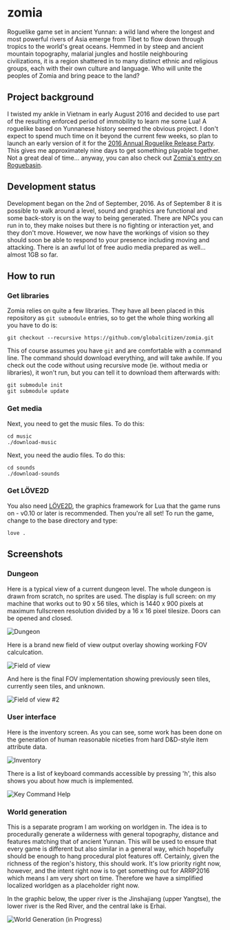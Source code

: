# zomia

Roguelike game set in ancient Yunnan: a wild land where the longest and most powerful rivers of Asia emerge from Tibet to flow down through tropics to the world's great oceans. Hemmed in by steep and ancient mountain topography, malarial jungles and hostile neighbouring civilizations, it is a region shattered in to many distinct ethnic and religious groups, each with their own culture and language. Who will unite the peoples of Zomia and bring peace to the land?

## Project background

I twisted my ankle in Vietnam in early August 2016 and decided to use part of the resulting enforced period of immobility to learn me some Lua! A roguelike based on Yunnanese history seemed the obvious project. I don't expect to spend much time on it beyond the current few weeks, so plan to launch an early version of it for the [2016 Annual Roguelike Release Party](http://www.roguebasin.com/index.php?title=2016_ARRP). This gives me approximately nine days to get something playable together. Not a great deal of time... anyway, you can also check out [Zomia's entry on Roguebasin](http://www.roguebasin.com/index.php?title=Zomia).

## Development status

Development began on the 2nd of September, 2016. As of September 8 it is possible to walk around a level, sound and graphics are functional and some back-story is on the way to being generated. There are NPCs you can run in to, they make noises but there is no fighting or interaction yet, and they don't move. However, we now have the workings of vision so they should soon be able to respond to your presence including moving and attacking. There is an awful lot of free audio media prepared as well... almost 1GB so far.

## How to run

### Get libraries

Zomia relies on quite a few libraries. They have all been placed in this repository as `git submodule` entries, so to get the whole thing working all you have to do is:

```
git checkout --recursive https://github.com/globalcitizen/zomia.git
```

This of course assumes you have `git` and are comfortable with a command line. The command should download everything, and will take awhile. If you check out the code without using recursive mode (ie. without media or libraries), it won't run, but you can tell it to download them afterwards with:

```
git submodule init
git submodule update
```

### Get media

Next, you need to get the music files. To do this:

```
cd music
./download-music
```

Next, you need the audio files. To do this:

```
cd sounds
./download-sounds
```

### Get LÖVE2D

You also need [LÖVE2D](http://love2d.org/), the graphics framework for Lua that the game runs on - v0.10 or later is recommended. Then you're all set! To run the game, change to the base directory and type:

```
love .
```

## Screenshots

### Dungeon

Here is a typical view of a current dungeon level. The whole dungeon is drawn from scratch, no sprites are used. The display is full screen: on my machine that works out to 90 x 56 tiles, which is 1440 x 900 pixels at maximum fullscreen resolution divided by a 16 x 16 pixel tilesize. Doors can be opened and closed.

![Dungeon](https://raw.githubusercontent.com/globalcitizen/zomia/master/screenshots/screenshot-dungeon.jpg)

Here is a brand new field of view output overlay showing working FOV calculcation.

![Field of view](https://raw.githubusercontent.com/globalcitizen/zomia/master/screenshots/screenshot-fov.jpg)

And here is the final FOV implementation showing previously seen tiles, currently seen tiles, and unknown.

![Field of view #2](https://raw.githubusercontent.com/globalcitizen/zomia/master/screenshots/screenshot-fov2.jpg)

### User interface

Here is the inventory screen. As you can see, some work has been done on the generation of human reasonable niceties from hard D&D-style item attribute data.

![Inventory](https://raw.githubusercontent.com/globalcitizen/zomia/master/screenshots/screenshot-inventory.jpg)

There is a list of keyboard commands accessible by pressing 'h', this also shows you about how much is implemented.

![Key Command Help](https://raw.githubusercontent.com/globalcitizen/zomia/master/screenshots/screenshot-help.jpg)

### World generation

This is a separate program I am working on worldgen in. The idea is to procedurally generate a wilderness with general topography, distance and features matching that of ancient Yunnan. This will be used to ensure that every game is different but also similar in a general way, which hopefully should be enough to hang procedural plot features off. Certainly, given the richness of the region's history, this should work. It's low priority right now, however, and the intent right now is to get something out for ARRP2016 which means I am very short on time. Therefore we have a simplified localized worldgen as a placeholder right now.

In the graphic below, the upper river is the Jinshajiang (upper Yangtse), the lower river is the Red River, and the central lake is Erhai.

![World Generation (in Progress)](https://raw.githubusercontent.com/globalcitizen/zomia/master/screenshots/screenshot-worldgen.jpg)

